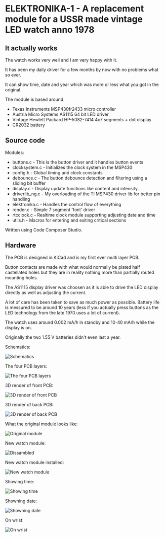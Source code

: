# ELEKTRONIKA-1 - A replacement module for a USSR made vintage LED watch anno 1978

## It actually works
The watch works very well and I am very happy with it.

It has been my daily driver for a few months by now with no problems what so ever.

It can show time, date and year which was more or less what you got in the original.

The module is based around:
* Texas Instruments MSP430fr2433 micro controller
* Austria Micro Systems AS1115 64 bit LED driver
* Vintage Hewlett Packard HP-5082-7414 4x7 segments + dot display
* CR2032 battery

## Source code
Modules:

* buttons.c - This is the button driver and it handles button events 
* clocksystem.c - Initializes the clock system in the MSP430
* config.h - Global timing and clock constants
* debounce.c - The button debounce detection and filtering using a sliding bit buffer
* display.c - Display update functions like content and intensity.
* driverlib_ng.c - My overloading of the TI MSP430 driver lib for better pin handling
* elektronika.c - Handles the control flow of everything
* render.c - Simple 7 segment 'font' driver
* rtcclock.c - Realtime clock module supporting adjusting date and time
* utils.h - Macros for entering and exiting critical sections

Written using Code Composer Studio.

## Hardware

The PCB is designed in KiCad and is my first ever multi layer PCB.

Button contacts are made with what would normally be plated half castellated holes but they are in reality nothing more than partially routed mounting holes.

The AS1115 display driver was choosen as it is able to drive the LED display directly as well as adjusting the current.

A lot of care has been taken to save as much power as possible.  Battery life is messured to be around 10 years (less if you actually press buttons as the LED technology from the late 1970 uses a lot of current).

The watch uses around 0.002 mA/h in standby and 10-40 mA/h while the display is on.

Originally the two 1.55 V batteries didn't even last a year.

Schematics:

![Schematics](https://github.com/BenjaminSoelberg/elektronika-1/blob/main/Schematics.png)

The four PCB layers:

![The four PCB layers](https://github.com/BenjaminSoelberg/elektronika-1/blob/main/PCB-Front.png)

3D render of front PCB:

![3D render of front PCB](https://github.com/BenjaminSoelberg/elektronika-1/blob/main/PCB-Front-3D.png)

3D render of back PCB:

![3D render of back PCB](https://github.com/BenjaminSoelberg/elektronika-1/blob/main/PCB-Back-3D.png)

What the original module looks like:

![Original module](https://github.com/BenjaminSoelberg/elektronika-1/blob/main/module.jpg)

New watch module:

![Dissambled](https://github.com/BenjaminSoelberg/elektronika-1/blob/main/Watch-4.jpg)


New watch module installed:

![New watch module](https://github.com/BenjaminSoelberg/elektronika-1/blob/main/Watch-5.jpg)


Showing time:

![Showing time](https://github.com/BenjaminSoelberg/elektronika-1/blob/main/Watch-1.jpg)

Showning date:

![Showning date](https://github.com/BenjaminSoelberg/elektronika-1/blob/main/Watch-2.jpg)

On wrist:

![On wrist](https://github.com/BenjaminSoelberg/elektronika-1/blob/main/Watch-3.jpg)

